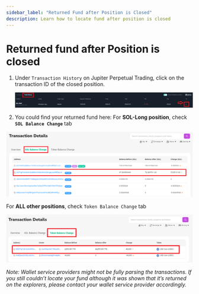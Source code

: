 ```yaml
---
sidebar_label: "Returned Fund after Position is Closed"
description: Learn how to locate fund after position is closed
---
```


# Returned fund after Position is closed

1. Under `Transaction History` on Jupiter Perpetual Trading, click on the transaction ID of the closed position.

   ![Returned2-1](returned2-1.png)

1. You could find your returned fund here:
   For **SOL-Long position**, check **`SOL Balance Change`** tab

![Returned2-2](returned2-2.png)

For **ALL other positions**, check `Token Balance Change` tab

![Returned2-3](returned2-3.png)

_Note: Wallet service providers might not be fully parsing the transactions. If you still couldn’t locate your fund although it was shown that it’s returned on the explorers, please contact your wallet service provider accordingly._
